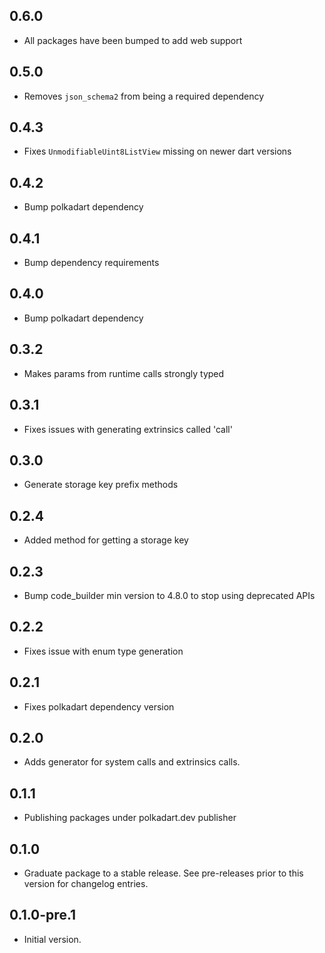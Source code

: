 ## 0.6.0
- All packages have been bumped to add web support

## 0.5.0
- Removes `json_schema2` from being a required dependency

## 0.4.3
- Fixes `UnmodifiableUint8ListView` missing on newer dart versions

## 0.4.2
- Bump polkadart dependency

## 0.4.1
- Bump dependency requirements

## 0.4.0
- Bump polkadart dependency

## 0.3.2
- Makes params from runtime calls strongly typed

## 0.3.1
- Fixes issues with generating extrinsics called 'call'

## 0.3.0

- Generate storage key prefix methods

## 0.2.4

- Added method for getting a storage key

## 0.2.3

- Bump code_builder min version to 4.8.0 to stop using deprecated APIs

## 0.2.2

- Fixes issue with enum type generation

## 0.2.1

- Fixes polkadart dependency version

## 0.2.0

- Adds generator for system calls and extrinsics calls.

## 0.1.1

- Publishing packages under polkadart.dev publisher

## 0.1.0

 - Graduate package to a stable release. See pre-releases prior to this version for changelog entries.

## 0.1.0-pre.1

- Initial version.
